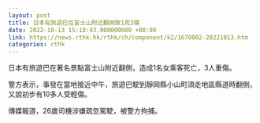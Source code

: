```yaml
---
layout: post
title: 日本有旅遊巴在富士山附近翻側致1死3傷
date: 2022-10-13 15:18:43.000000000 +08:00
link: https://news.rthk.hk/rthk/ch/component/k2/1670802-20221013.htm
categories: rthk
---
```


日本有旅遊巴在著名景點富士山附近翻側，造成1名女乘客死亡，3人重傷。

警方表示，事發在當地接近中午，旅遊巴駛到靜岡縣小山町須走地區縣道時翻側，又說初步有10多人受輕傷。

傳媒報道，26歲司機涉嫌疏忽駕駛，被警方拘捕。
